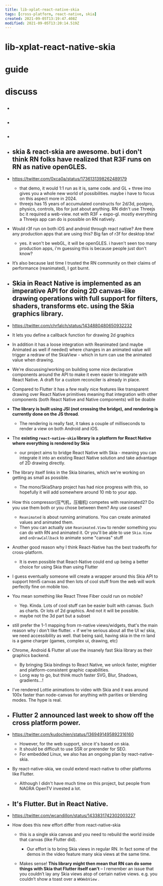 ```yaml
---
title: lib-xplat-react-native-skia
tags: [cross-platform, react-native, skia]
created: 2021-09-05T13:19:47.408Z
modified: 2021-09-05T13:20:14.519Z
---
```


# lib-xplat-react-native-skia

# guide

# discuss
- ## 

- ## 

- ## 

- ## skia & react-skia are awesome. but i don't think RN folks have realized that R3F runs on RN as native openGLES. 
- https://twitter.com/0xca0a/status/1736131398262489179
  - that demo, it would 1:1 run as it is, same code. and GL + three imo gives you a whole new world of possibilities. maybe i have to focus on this aspect more in 2024. 
  - threejs has 15 years of accumulated constructs for 2d/3d, postpro, physics, controls, libs for just about anything. RN didn't use Threejs bc it required a web-view. not with R3F + expo-gl. mostly everything a Threejs app can do is possible on RN natively.

- Would r3f run on both iOS and android through react native? Are there any production apps that are using this? Big fan of r3f for desktop btw!
  - yes. it won't be webGL, it will be openGLES. i haven't seen too many production apps, i'm guessing this is because people just don't know?

- It’s also because last time I trusted the RN community on their claims of performance (reanimated), I got burnt.

- ## Skia in React Native is implemented as an imperative API for doing 2D canvas-like drawing operations with full support for filters, shaders, transforms etc. using the Skia graphics library.
- https://twitter.com/chrfalch/status/1434880480650932232
- It lets you define a callback function for drawing 2d graphics 
- In addition it has a loose integration with Reanimated (and maybe Animated as well if needed) where changes in an animated value will trigger a redraw of the SkiaView - which in turn can use the animated value when drawing.
- We're discussing/working on building some nice declarative components around the API to make it even easier to integrate with React Native. A draft for a custom reconciler is already in place.
- Compared to Flutter it has a few really nice features like transparent drawing over React Native primitives meaning that integration with other components (both React Native and Native components) will be doable
- **The library is built using JSI (not crossing the bridge), and rendering is currently done on the JS thread**. 
  - The rendering is really fast, it takes a couple of milliseconds to render a view on both Android and iOS.
- The **existing `react-native-skia` library is a platform for React Native where everything is rendered by Skia**
  - our project aims to bridge React Native with Skia - meaning you can integrate it into an existing React Native solution and take advantage of 2D drawing directly.
- The library itself links in the Skia binaries, which we're working on getting as small as possible. 
  - The mono/SkiaSharp project has had nice progress with this, so hopefully it will add somewhere around 10 mb to your app.

- How this compressor(压气机，压缩机) competes with reanimated2? Do you use them both or you chose between them? Any use cases?
  - `Reanimated` is about running animations. You can create animated values and animated them. 
  - Then you can actually use `Reanimated.View` to render something you can do with RN and animated it. Or you'll be able to use `Skia.View` and `onDrawCallback` to animate some "canvas" stuff

- Another good reason why I think React-Native has the best tradeoffs for cross-platform. 
  - It is even possible that React-Native could end up being a better choice for using Skia than using Flutter 
- I guess eventually someone will create a wrapper around this Skia API to support html5 canvas and then lots of cool stuff from the web will work perfectly fine on mobile too.
- You mean something like React Three Fiber could run on mobile?
  - Yep. Kinda. Lots of cool stuff can be easier built with canvas. Such as charts. Or lots of 2d graphics. And not it will be possible.
  - maybe not the 3d part but a subset

- still prefer the 1-1 mapping from rn-native views/widgets, that's the main reason why i don't like flutter. + if we're serious about all the UI w/ skia, we need accessibility as well. that being said, having skia in the rn land is a game charger (games, complex ui, drawing, etc)

- Chrome, Android & Flutter all use the insanely fast Skia library as their graphics backend.
  - By bringing Skia bindings to React Native, we unlock faster, mightier and platform-consistent graphic capabilities.
  - Long way to go, but think much faster SVG, Blur, Shadows, gradients…!
- I’ve rendered Lottie animations to video with Skia and it was around 100x faster than node-canvas for anything with parities or blending modes. The hype is real.

- ## Flutter 2 announced last week to show off the cross platform power.
- https://twitter.com/kudochien/status/1369491495892316160
  - However, for the web support, since it's based on skia. 
  - It should be difficult to use SSR or prerender for SEO.
  - For embedded Linux, we also has an ongoing plan by react-native-skia.
- By react-native-skia, we could extend react-native to other platforms like Flutter.
  - Although I didn't have much time on this project, but people from NAGRA OpenTV invested a lot.

- ## It's Flutter. But in React Native.
- https://twitter.com/wcandillon/status/1433831742302003227
- How does this new effort differ from react-native-skia
  - this is a single skia canvas and you need to rebuild the world inside that canvas (like Flutter did). 

    - Our effort is to bring Skia views in regular RN. In fact some of the demos in the video feature many skia views at the same time.

  - Makes sense! **This library might then mean that RN can do some things with Skia that Flutter itself can’t** – I remember an issue that you couldn’t lay any Skia views atop of certain native views. e.g. you couldn’t show a toast over a `WKWebView` .
